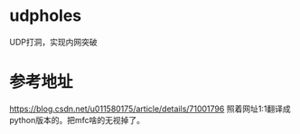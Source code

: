 # udpholes
UDP打洞，实现内网突破
# 参考地址
https://blog.csdn.net/u011580175/article/details/71001796
照着网址1:1翻译成python版本的。把mfc啥的无视掉了。
